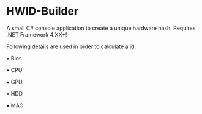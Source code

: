 # HWID-Builder
A small C# console application to create a unique hardware hash.
Requires .NET Framework 4.XX+!

Following details are used in order to calculate a id:

• Bios

• CPU

• GPU

• HDD

• MAC
